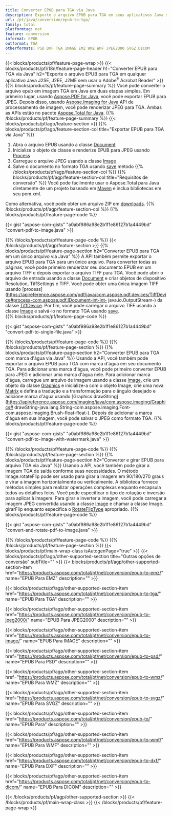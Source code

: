 ```yaml
---
title: Converter EPUB para TGA via Java
description: Exporte o arquivo EPUB para TGA em seus aplicativos Java sem usar nenhum aplicativo de terceiros
url: /pt/java/conversion/epub-to-tga/
family: total
platformtag: net
feature: conversion
informat: EPUB
outformat: TGA
otherformats: PSD DXF TGA IMAGE EMZ WMZ WMF JPEG2000 SVGZ DICOM
---
```

{{< blocks/products/pf/feature-page-wrap >}}
{{< blocks/products/pf/i18n/feature-page-header h1="Converter EPUB para TGA via Java" h2="Exporte o arquivo EPUB para TGA em qualquer aplicativo Java J2SE, J2EE, J2ME sem usar o Adobe<sup>&reg;</sup> Acrobat Reader" >}}
{{% blocks/products/pf/feature-page-summary %}}
Você pode converter o arquivo epub em imagem TGA em Java em duas etapas simples. Em primeiro lugar, usando [Aspose.PDF for Java](https://products.aspose.com/pdf/java/), você pode exportar EPUB para JPEG. Depois disso, usando [Aspose.Imaging for Java](https://products.aspose.com/imaging/java/) API de processamento de imagem, você pode renderizar JPEG para TGA. Ambas as APIs estão no pacote [Aspose.Total for Java](https://products.aspose.com/total/java/).
{{% /blocks/products/pf/feature-page-summary  %}}
{{< blocks/products/pf/agp/feature-section >}}
{{% blocks/products/pf/agp/feature-section-col title="Exportar EPUB para TGA via Java" %}}
1. Abra o arquivo EPUB usando a classe [Document](https://apireference.aspose.com/pdf/java/com.aspose.pdf/Document)
2. Inicialize o objeto de classe e renderize EPUB para JPEG usando [Process](https://apireference.aspose.com/pdf/java/com.aspose.pdf.devices/JpegDevice#process-com.aspose.pdf.Page-java.io.OutputStream-)
3. Carregue o arquivo JPEG usando a classe [Image](https://apireference.aspose.com/imaging/java/com.aspose.imaging/Image)
4. Salve o documento no formato TGA usando [save](https://apireference.aspose.com/imaging/java/com.aspose.imaging/Image#save-java.lang.String-com.aspose.imaging.ImageOptionsBase-) método
{{% /blocks/products/pf/agp/feature-section-col %}}
{{% blocks/products/pf/agp/feature-section-col title="Requisitos de conversão" %}}
Você pode facilmente usar o Aspose.Total para Java diretamente de um projeto baseado em [Maven](https://repository.aspose.com/webapp/#/artifacts/browse/tree/General/repo/com/aspose/aspose-total) e inclua bibliotecas em seu pom.xml.

Como alternativa, você pode obter um arquivo ZIP em [downloads](https://downloads.aspose.com/total/java).
{{% /blocks/products/pf/agp/feature-section-col %}}
{{% blocks/products/pf/feature-page-code %}}

{{< gist "aspose-com-gists" "a0abf986a98e2b1f1e86127b1a4449bd" "convert-pdf-to-image.java" >}}


{{% /blocks/products/pf/feature-page-code %}}
{{< /blocks/products/pf/agp/feature-section >}}
{{% blocks/products/pf/feature-page-section  h2="Converter EPUB para TGA em um único arquivo via Java" %}}
A API também permite exportar o arquivo EPUB para TGA para um único arquivo. Para converter todas as páginas, você pode primeiro renderizar seu documento EPUB em um arquivo TIFF e depois exportar o arquivo TIFF para TGA. Você pode abrir o arquivo de entrada usando a classe [Document](https://apireference.aspose.com/pdf/java/com.aspose.pdf/Document) e criar objetos de dispositivo Resolution, TiffSettings e TIFF. Você pode obter uma única imagem TIFF usando [process](https://apireference.aspose.com/pdf/java/com.aspose.pdf.devices/TiffDevice#process-com.aspose.pdf.IDocument-int-int- java.io.OutputStream-) da classe [TiffDevice](https://apireference.aspose.com/pdf/java/com.aspose.pdf.devices/TiffDevice). Por fim, você pode carregar o arquivo TIFF usando a classe [Image](https://apireference.aspose.com/imaging/java/com.aspose.imaging/Image) e salvá-lo no formato TGA usando [save](https://apireference.aspose.com/imaging/java/com.aspose.imaging/Image#save-java.lang.String-com.aspose.imaging.ImageOptionsBase-).  
{{% blocks/products/pf/feature-page-code %}}

{{< gist "aspose-com-gists" "a0abf986a98e2b1f1e86127b1a4449bd" "convert-pdf-to-single-file.java" >}}

{{% /blocks/products/pf/feature-page-code  %}}
{{% /blocks/products/pf/feature-page-section %}}
{{% blocks/products/pf/feature-page-section  h2="Converter EPUB para TGA com marca d'água via Java" %}}
Usando a API, você também pode exportar o arquivo EPUB para TGA com marca d'água em seu documento TGA. Para adicionar uma marca d'água, você pode primeiro converter EPUB para JPEG e adicionar uma marca d'água nele. Para adicionar marca d'água, carregue um arquivo de imagem usando a classe [Image](https://apireference.aspose.com/imaging/java/com.aspose.imaging/Image), crie um objeto da classe [Graphics](https://apireference.aspose.com/imaging/java/com.aspose.imaging/Graphics) e inicialize-a com o objeto Image, crie uma nova [Matrix](https://apireference.aspose.com/imaging/java/com.aspose.imaging/Matrix) e defina a tradução e a transformação para o ângulo desejado e adicione marca d'água usando [Graphics.drawString](https://apireference.aspose.com/imaging/java/com.aspose.imaging/Graphics# drawString-java.lang.String-com.aspose.imaging.Font-com.aspose.imaging.Brush-float-float-). Depois de adicionar a marca d'água em sua imagem, você pode salvar o JPEG como formato TGA. 
{{% blocks/products/pf/feature-page-code %}}

{{< gist "aspose-com-gists" "a0abf986a98e2b1f1e86127b1a4449bd" "convert-pdf-to-image-with-watermark.java" >}}

{{% /blocks/products/pf/feature-page-code  %}}
{{% /blocks/products/pf/feature-page-section %}}
{{% blocks/products/pf/feature-page-section  h2="Converter e girar EPUB para arquivo TGA via Java" %}}
Usando a API, você também pode girar a imagem TGA de saída conforme suas necessidades. O método Image.rotateFlip pode ser usado para girar a imagem em 90/180/270 graus e virar a imagem horizontalmente ou verticalmente. A biblioteca fornece métodos simples para realizar operações complexas enquanto encapsula todos os detalhes feios. Você pode especificar o tipo de rotação e inversão para aplicar à imagem. Para girar e inverter a imagem, você pode carregar a imagem JPEG convertida usando a classe [Image](https://apireference.aspose.com/imaging/java/com.aspose.imaging/Image) e chamar a classe Image. girarFlip enquanto especifica o [RotateFlipType](https://apireference.aspose.com/imaging/java/com.aspose.imaging/RotateFlipType) apropriado. 
{{% blocks/products/pf/feature-page-code %}}

{{< gist "aspose-com-gists" "a0abf986a98e2b1f1e86127b1a4449bd" "convert-and-rotate-pdf-to-image.java" >}}

{{% /blocks/products/pf/feature-page-code  %}}
{{% /blocks/products/pf/feature-page-section %}}
{{< blocks/products/pf/main-wrap-class isAutogenPage="true" >}}
{{< blocks/products/pf/agp/other-supported-section title="Outras opções de conversão" subTitle="" >}}
{{< blocks/products/pf/agp/other-supported-section-item href="https://products.aspose.com/total/pt/net/conversion/epub-to-emz/" name="EPUB Para EMZ" description="" >}}

{{< blocks/products/pf/agp/other-supported-section-item href="https://products.aspose.com/total/pt/net/conversion/epub-to-tga/" name="EPUB Para TGA" description="" >}}

{{< blocks/products/pf/agp/other-supported-section-item href="https://products.aspose.com/total/pt/net/conversion/epub-to-jpeg2000/" name="EPUB Para JPEG2000" description="" >}}

{{< blocks/products/pf/agp/other-supported-section-item href="https://products.aspose.com/total/pt/net/conversion/epub-to-image/" name="EPUB Para IMAGE" description="" >}}

{{< blocks/products/pf/agp/other-supported-section-item href="https://products.aspose.com/total/pt/net/conversion/epub-to-psd/" name="EPUB Para PSD" description="" >}}

{{< blocks/products/pf/agp/other-supported-section-item href="https://products.aspose.com/total/pt/net/conversion/epub-to-wmz/" name="EPUB Para WMZ" description="" >}}

{{< blocks/products/pf/agp/other-supported-section-item href="https://products.aspose.com/total/pt/net/conversion/epub-to-svgz/" name="EPUB Para SVGZ" description="" >}}

{{< blocks/products/pf/agp/other-supported-section-item href="https://products.aspose.com/total/pt/net/conversion/epub-to/" name="EPUB Para" description="" >}}

{{< blocks/products/pf/agp/other-supported-section-item href="https://products.aspose.com/total/pt/net/conversion/epub-to-wmf/" name="EPUB Para WMF" description="" >}}

{{< blocks/products/pf/agp/other-supported-section-item href="https://products.aspose.com/total/pt/net/conversion/epub-to-dxf/" name="EPUB Para DXF" description="" >}}

{{< blocks/products/pf/agp/other-supported-section-item href="https://products.aspose.com/total/pt/net/conversion/epub-to-dicom/" name="EPUB Para DICOM" description="" >}}


{{< /blocks/products/pf/agp/other-supported-section >}}
{{< /blocks/products/pf/main-wrap-class >}}
{{< /blocks/products/pf/feature-page-wrap >}}